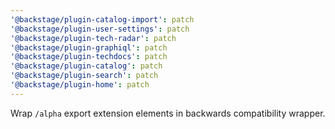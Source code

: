 ```yaml
---
'@backstage/plugin-catalog-import': patch
'@backstage/plugin-user-settings': patch
'@backstage/plugin-tech-radar': patch
'@backstage/plugin-graphiql': patch
'@backstage/plugin-techdocs': patch
'@backstage/plugin-catalog': patch
'@backstage/plugin-search': patch
'@backstage/plugin-home': patch
---
```


Wrap `/alpha` export extension elements in backwards compatibility wrapper.
